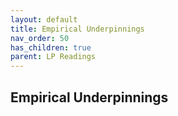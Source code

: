 ```yaml
---
layout: default
title: Empirical Underpinnings
nav_order: 50
has_children: true
parent: LP Readings
---
```

## Empirical Underpinnings


